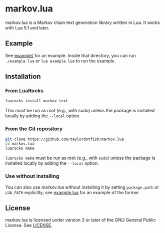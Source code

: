 markov.lua
==========

markov.lua is a Markov chain text generation library written in Lua. It works
with Lua 5.1 and later.

Example
-------

See [example/](example) for an example. Inside that directory, you can run
`./example.lua` or `lua example.lua` to run the example.

Installation
------------

### From LuaRocks

```bash
luarocks install markov-text
```

This must be run as root (e.g., with sudo) unless the package is installed
locally by adding the `--local` option.

### From the Git repository

```bash
git clone https://github.com/taylordotfish/markov.lua
cd markov.lua
luarocks make
```

`luarocks make` must be run as root (e.g., with `sudo`) unless the package is
installed locally by adding the `--local` option.

### Use without installing

You can also use markov.lua without installing it by setting `package.path`
or `LUA_PATH` explicitly; see [example.lua](example/example.lua) for an example
of the former.

License
-------

markov.lua is licensed under version 3 or later of the GNU General Public
License. See [LICENSE](LICENSE).
